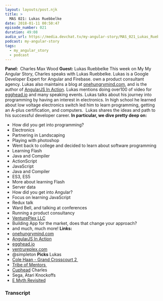 ```yaml
---
layout: layouts/post.njk
title: >
  MAS 021: Lukas Ruebbelke
date: 2018-01-11 00:50:47
episode_number: 021
duration: 49:08
audio_url: https://media.devchat.tv/my-angular-story/MAS_021_Lukas_Ruebbelke.mp3
podcast: my-angular-story
tags:
  - my_angular_story
  - podcast
---
```


**Panel:&nbsp;** Charles Max Wood **Guest:** Lukas Ruebbelke This week on My My Angular Story, Charles speaks with Lukas Ruebbelke. Lukas is a Google Developer Expert for Angular and Firebase. own a product consultant agency. Lukas also maintains a blog at [onehungrymind.com](https://onehungrymind.com), and is the author of [AngularJS In Action](https://www.amazon.com/Lukas-Ruebbelke/e/B00GSNBT4Y/ref=dp_byline_cont_book_1). Lukas mentions doing over100 of video for [egghead.io](https://egghead.io) and many speaking events. Lukas talks about his journey into programming by having an interest in electronics. In high school he learned about low voltage electronics switch led him to learn programming, getting an A-plus certification, and computers.&nbsp; Lukas shares the ideas and path to his successful developer career. **In particular, we dive pretty deep on:&nbsp;**

- How did you get into programming?
- Electronics
- Partnering in Landscaping
- Playing with photoshop
- Went back to college and decided to learn about software programming
- Learning Flash
- Java and Compiler
- ActionScript
- JavaScript
- Java and Compiler
- ES3, ES5
- More about learning Flash
- Server data
- How did you get into Angular?
- Focus on learning JavaScript
- Redux talk
- Ward Bell, and talking at conferences
- Running a product consultancy
- [VenturePlex LLC](https://www.bloomberg.com/research/stocks/private/snapshot.asp?privcapId=110170)
- Building App for the market, does that change your approach?
- and much, much more!
  **Links:&nbsp;**
- [onehungrymind.com](https://onehungrymind.com)
- [AngularJS In Action](https://www.amazon.com/Lukas-Ruebbelke/e/B00GSNBT4Y/ref=dp_byline_cont_book_1)
- [egghead.io](https://egghead.io)
- [ventrureplex.com](https://ventrureplex.com)
- @simpleton
  **Picks** Lukas
- [Cole Haan - Grand Crosscourt 2&nbsp;](https://www.colehaan.com/mens-grand-crosscourt-sneaker-tan-leather-burnished/C26521.html)
- [Tribe of Mentors&nbsp;](https://www.amazon.com/Tribe-Mentors-Short-Advice-World/dp/1328994961)
- [Cuphead](https://www.microsoft.com/en-us/store/p/cuphead/9njrx71m5x9p)
  Charles
- Sega, Atari Knockoffs
- [E Myth Revisited](https://www.amazon.com/Myth-Revisited-Small-Businesses-About/dp/0887307280)

### Transcript
